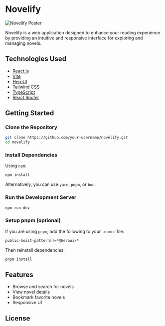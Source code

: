 # Novelify

![Novelify Poster](https://raw.githubusercontent.com/your-username/novelify/main/assets/poster.png)

Novelify is a web application designed to enhance your reading experience by providing an intuitive and responsive interface for exploring and managing novels.

## Technologies Used

- [React.js](https://react.dev/)
- [Vite](https://vitejs.dev/guide/)
- [HeroUI](https://heroui.com)
- [Tailwind CSS](https://tailwindcss.com)
- [TypeScript](https://www.typescriptlang.org)
- [React Router](https://reactrouter.com/)

## Getting Started

### Clone the Repository

```bash
git clone https://github.com/your-username/novelify.git
cd novelify
```

### Install Dependencies

Using `npm`:

```bash
npm install
```

Alternatively, you can use `yarn`, `pnpm`, or `bun`.

### Run the Development Server

```bash
npm run dev
```

### Setup pnpm (optional)

If you are using `pnpm`, add the following to your `.npmrc` file:

```bash
public-hoist-pattern[]=*@heroui/*
```

Then reinstall dependencies:

```bash
pnpm install
```

## Features

- Browse and search for novels
- View novel details 
- Bookmark favorite novels
- Responsive UI

## License

<!-- This project is licensed under the [MIT license](https://github.com/your-username/novelify/blob/main/LICENSE). -->

